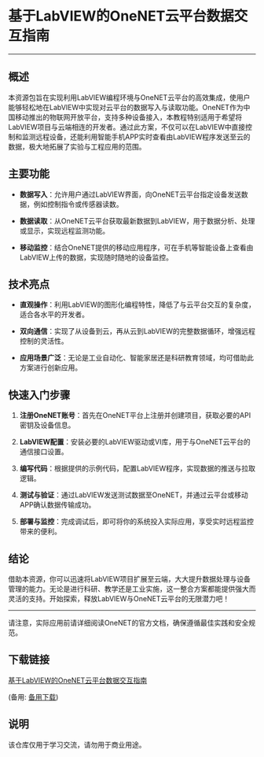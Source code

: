 # 基于LabVIEW的OneNET云平台数据交互指南

---

## 概述

本资源包旨在实现利用LabVIEW编程环境与OneNET云平台的高效集成，使用户能够轻松地在LabVIEW中实现对云平台的数据写入与读取功能。OneNET作为中国移动推出的物联网开放平台，支持多种设备接入，本教程特别适用于希望将LabVIEW项目与云端相连的开发者。通过此方案，不仅可以在LabVIEW中直接控制和监测远程设备，还能利用智能手机APP实时查看由LabVIEW程序发送至云的数据，极大地拓展了实验与工程应用的范围。

## 主要功能

- **数据写入**：允许用户通过LabVIEW界面，向OneNET云平台指定设备发送数据，例如控制指令或传感器读数。
  
- **数据读取**：从OneNET云平台获取最新数据到LabVIEW，用于数据分析、处理或显示，实现远程监测功能。
  
- **移动监控**：结合OneNET提供的移动应用程序，可在手机等智能设备上查看由LabVIEW上传的数据，实现随时随地的设备监控。

## 技术亮点

- **直观操作**：利用LabVIEW的图形化编程特性，降低了与云平台交互的复杂度，适合各水平的开发者。
  
- **双向通信**：实现了从设备到云，再从云到LabVIEW的完整数据循环，增强远程控制的灵活性。
  
- **应用场景广泛**：无论是工业自动化、智能家居还是科研教育领域，均可借助此方案进行创新应用。

## 快速入门步骤

1. **注册OneNET账号**：首先在OneNET平台上注册并创建项目，获取必要的API密钥及设备信息。
   
2. **LabVIEW配置**：安装必要的LabVIEW驱动或VI库，用于与OneNET云平台的通信接口设置。
   
3. **编写代码**：根据提供的示例代码，配置LabVIEW程序，实现数据的推送与拉取逻辑。
   
4. **测试与验证**：通过LabVIEW发送测试数据至OneNET，并通过云平台或移动APP确认数据传输成功。

5. **部署与监控**：完成调试后，即可将你的系统投入实际应用，享受实时远程监控带来的便利。

## 结论

借助本资源，你可以迅速将LabVIEW项目扩展至云端，大大提升数据处理与设备管理的能力。无论是进行科研、教学还是工业实施，这一整合方案都能提供强大而灵活的支持。开始探索，释放LabVIEW与OneNET云平台的无限潜力吧！

--- 

请注意，实际应用前请详细阅读OneNET的官方文档，确保遵循最佳实践和安全规范。

## 下载链接
[基于LabVIEW的OneNET云平台数据交互指南](https://pan.quark.cn/s/e503a81b6a68) 

(备用: [备用下载](https://pan.baidu.com/s/1Jja0OBo_n6lC0ztTHxLbOg?pwd=1234))

## 说明

该仓库仅用于学习交流，请勿用于商业用途。
